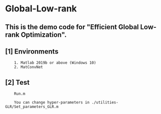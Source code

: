 # Global-Low-rank

## This is the demo code for "Efficient Global Low-rank Optimization".

## [1] Environments

        1. Matlab 2019b or above (Windows 10)
        2. MatConvNet
  
## [2] Test  
    
        Run.m
        
        You can change hyper-parameters in ./utilities-GLR/Set_parameters_GLR.m
